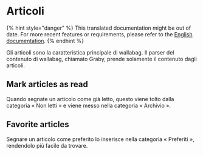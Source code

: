 # Articoli

{% hint style="danger" %}
This translated documentation might be out of date. For more recent features or requirements, please refer to the [English documentation](https://doc.wallabag.org/en/).
{% endhint %}

Gli articoli sono la caratteristica principale di wallabag. Il parser del contenuto di wallabag, chiamato Graby, prende solamente il contenuto dagli articoli.

## Mark articles as read

Quando segnate un articolo come già letto, questo viene tolto dalla categoria « Non letti » e viene messo nella categoria « Archivio ».

## Favorite articles

Segnare un articolo come preferito lo inserisce nella categoria « Preferiti », rendendolo più facile da trovare.
